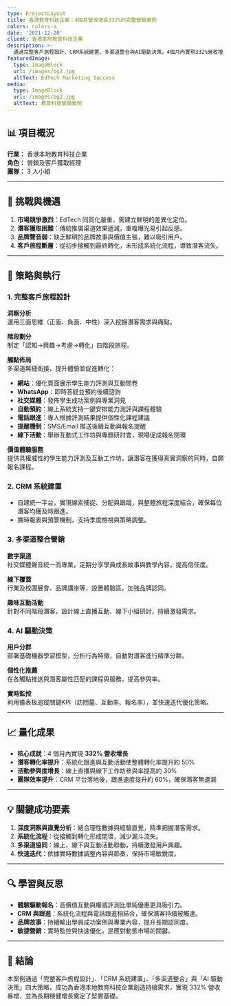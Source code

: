 ```yaml
---
type: ProjectLayout
title: 香港教育科技企業：4個月營收增長332%的完整營銷案例
colors: colors-a
date: '2021-12-20'
client: 香港本地教育科技企業
description: >-
  通過完整客戶旅程設計、CRM系統建置、多渠道整合與AI驅動決策，4個月內實現332%營收增長。
featuredImage:
  type: ImageBlock
  url: /images/bg2.jpg
  altText: EdTech Marketing Success
media:
  type: ImageBlock
  url: /images/bg2.jpg
  altText: 教育科技營銷案例
---
```


## 📊 項目概況

**行業：** 香港本地教育科技企業  
**角色：** 營銷及客戶獲取經理  
**團隊：** 3 人小組

---

## 🎯 挑戰與機遇

1. **市場競爭激烈**：EdTech 同質化嚴重，需建立鮮明的差異化定位。
2. **潛客獲取困難**：傳統推廣渠道效果遞減，重複曝光易引起反感。
3. **品牌聲音弱**：缺乏鮮明的品牌故事與價值主張，難以吸引用戶。
4. **客戶旅程斷層**：從初步接觸到最終轉化，未形成系統化流程，導致潛客流失。

---

## 🚀 策略與執行

### 1. 完整客戶旅程設計

**洞察分析**  
運用三面思維（正面、負面、中性）深入挖掘潛客需求與痛點。

**階段劃分**  
制定「認知→興趣→考慮→轉化」四階段旅程。

**觸點佈局**  
多渠道無縫銜接，提升體驗並促進轉化：

- **網站**：優化頁面展示學生能力評測與互動問卷
- **WhatsApp**：即時答疑並預約後續諮詢
- **社交媒體**：發佈學生成功案例與專業洞見
- **自動預約**：線上系統支持一鍵安排能力測評與課程體驗
- **電話跟進**：專人根據評測結果提供個性化課程建議
- **提醒機制**：SMS/Email 推送後續互動與報名提醒
- **線下活動**：舉辦互動式工作坊與專題研討會，現場促成報名閉環

**價值體驗服務**  
提供具權威性的學生能力評測及互動工作坊，讓潛客在獲得真實洞察的同時，自願報名課程。

### 2. CRM 系統建置

- 自建統一平台，實現線索捕捉、分配與跟蹤，與整體旅程深度結合，確保每位潛客均獲及時跟進。
- 實時報表與預警機制，支持季度檢視與策略調整。

### 3. 多渠道整合營銷

**數字渠道**  
社交媒體聲音統一而專業，定期分享學員成長故事與教學內容，提高信任度。

**線下覆蓋**  
行業及校園展會、品牌講座等，設置體驗區，加強品牌認同。

**趣味互動活動**  
針對不同階段潛客，設計線上直播互動、線下小組研討，持續激發需求。

### 4. AI 驅動決策

**用戶分群**  
部署基礎機器學習模型，分析行為特徵，自動對潛客進行精準分群。

**個性化推薦**  
在各觸點推送與潛客屬性匹配的課程與服務，提高參與率。

**實時監控**  
利用儀表板追蹤關鍵KPI（訪問量、互動率、報名率），並快速迭代優化策略。

---

## 📈 量化成果

- **核心成就**：4 個月內實現 **332% 營收增長**
- **潛客轉化率提升**：系統化跟進與互動活動使整體轉化率提升約 50%
- **活動參與度增長**：線上直播與線下工作坊參與率提高約 30%
- **團隊效率提升**：CRM 平台落地後，跟進速度提升約 60%，確保潛客無遺漏

---

## 💡 關鍵成功要素

1. **深度洞察與直覺分析**：結合理性數據與經驗直覺，精準把握潛客需求。
2. **系統化流程**：從接觸到轉化形成閉環，減少漏斗流失。
3. **多渠道協同**：線上、線下與互動活動聯動，持續激發用戶興趣。
4. **快速迭代**：依據實時數據調整內容與節奏，保持市場敏銳度。

---

## 🔍 學習與反思

- **體驗驅動報名**：高價值互動與權威評測比單純優惠更具吸引力。
- **CRM 與跟進**：系統化流程與電話跟進相結合，確保潛客持續被觸達。
- **品牌故事**：持續輸出學員成功案例與專業內容，提升長期認同度。
- **敏捷營銷**：實時監控與快速優化，是應對動態市場的關鍵。

---

## 🎯 結論

本案例通過「完整客戶旅程設計」、「CRM 系統建置」、「多渠道整合」與「AI 驅動決策」四大策略，成功為香港本地教育科技企業創造持續需求，實現 332% 營收暴增，並為長期穩健增長奠定了堅實基礎。